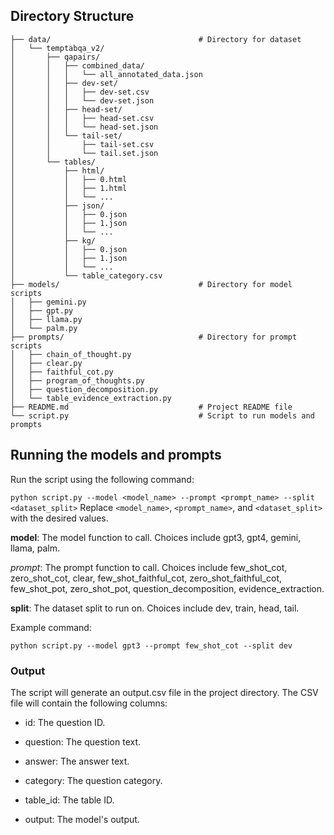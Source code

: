 ## Directory Structure
```
├── data/                                 # Directory for dataset
│   └── temptabqa_v2/
│       ├── qapairs/
│       │   ├── combined_data/
│       │   │   └── all_annotated_data.json
│       │   ├── dev-set/
│       │   │   ├── dev-set.csv
│       │   │   └── dev-set.json
│       │   ├── head-set/
│       │   │   ├── head-set.csv
│       │   │   └── head-set.json
│       │   └── tail-set/
│       │       ├── tail-set.csv
│       │       └── tail.set.json
│       └── tables/
│           ├── html/
│           │   ├── 0.html
│           │   ├── 1.html
│           │   └── ...
│           ├── json/
│           │   ├── 0.json
│           │   ├── 1.json
│           │   └── ...
│           ├── kg/
│           │   ├── 0.json
│           │   ├── 1.json
│           │   └── ...
│           └── table_category.csv
├── models/                               # Directory for model scripts
│   ├── gemini.py
│   ├── gpt.py
│   ├── llama.py
│   └── palm.py
├── prompts/                              # Directory for prompt scripts
│   ├── chain_of_thought.py
│   ├── clear.py
│   ├── faithful_cot.py
│   ├── program_of_thoughts.py
│   ├── question_decomposition.py
│   └── table_evidence_extraction.py
├── README.md                             # Project README file
└── script.py                             # Script to run models and prompts       
```


## Running the models and prompts

Run the script using the following command:

`python script.py --model <model_name> --prompt <prompt_name> --split <dataset_split>`
Replace `<model_name>`, `<prompt_name>`, and `<dataset_split>` with the desired values.

**model**: The model function to call. Choices include gpt3, gpt4, gemini, llama, palm.

*prompt*: The prompt function to call. Choices include few_shot_cot, zero_shot_cot, clear, few_shot_faithful_cot, zero_shot_faithful_cot, few_shot_pot, zero_shot_pot, question_decomposition, evidence_extraction.

**split**: The dataset split to run on. Choices include dev, train, head, tail.

Example command:

`python script.py --model gpt3 --prompt few_shot_cot --split dev`

### Output
The script will generate an output.csv file in the project directory. The CSV file will contain the following columns:

* id: The question ID.

* question: The question text.

* answer: The answer text.

* category: The question category.

* table_id: The table ID.

* output: The model's output.
